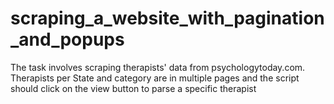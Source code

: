 # scraping_a_website_with_pagination_and_popups
The task involves scraping therapists' data from psychologytoday.com. Therapists per State and category are in multiple pages and the script should click on the view button to parse a specific therapist
